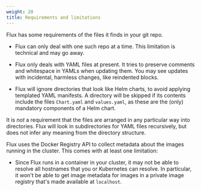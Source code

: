 ```yaml
---
weight: 20
title: Requirements and limitations
---
```


Flux has some requirements of the files it finds in your git repo.

 * Flux can only deal with one such repo at a time. This limitation is
   technical and may go away.

 * Flux only deals with YAML files at present. It tries to preserve
   comments and whitespace in YAMLs when updating them. You may see
   updates with incidental, harmless changes, like reindented blocks.

 * Flux will ignore directories that look like Helm charts, to avoid
   applying templated YAML manifests. A directory will be skipped if
   its contents include the files `Chart.yaml` and `values.yaml`, as
   these are the (only) mandatory components of a Helm chart.

It is _not_ a requirement that the files are arranged in any
particular way into directories. Flux will look in subdirectories for
YAML files recursively, but does not infer any meaning from the
directory structure.

Flux uses the Docker Registry API to collect metadata about the images
running in the cluster. This comes with at least one limitation:

 * Since Flux runs in a container in your cluster, it may not be able
   to resolve all hostnames that you or Kubernetes can resolve. In
   particular, it won't be able to get image metadata for images in a
   private image registry that's made available at `localhost`.
